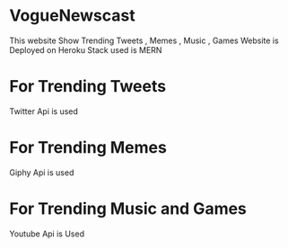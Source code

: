 # VogueNewscast

This website Show Trending Tweets , Memes , Music , Games 
Website is Deployed on Heroku
Stack used is MERN

# For Trending Tweets 
Twitter Api is used  

# For Trending Memes 
Giphy Api is used 

# For Trending Music and Games 
Youtube Api is Used






